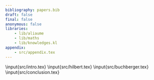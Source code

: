 ```yaml
---
bibliography: papers.bib
draft: false
final: false
anonymous: false
libraries:
    - lib/aliaume
    - lib/maths
    - lib/knowledges.kl
appendix:
    - src/appendix.tex
---
```


\input{src/intro.tex}
\input{src/hilbert.tex}
\input{src/buchberger.tex}
\input{src/conclusion.tex}
